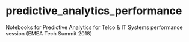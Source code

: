 # predictive_analytics_performance
Notebooks for Predictive Analytics for Telco &amp; IT Systems performance session (EMEA Tech Summit 2018)
